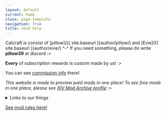 ```yaml
---
layout: default
current: home
class: page-template
navigation: True
title: send help
---
```


Catcraft is consist of [pillow]({{ site.baseurl }}author/pillow/) and [Evie]({{ site.baseurl }}author/evie/) ^-^ If you need something, please do write **pillow39** at discord :>

**Every** of subscription rewards is custom made by us! :>

You can see [commission info](https://catcraftxiv.github.io/commission/) there!

*This website is made to preview paid mods in one place! To see free mods in one place, please see <a href="https://www.xivmodarchive.com/user/111283" target="_blank">XIV Mod Archive profile</a> :>*

<details>
  <summary>Links to our things</summary>
{% for profile_page in site.data.profiles %}
<li><a href="{{ profile_page.link }}">{{ profile_page.name }}</a></li>
{% endfor %}
</details>

<a href="{{ site.baseurl }}rules/">See mod rules here!</a>